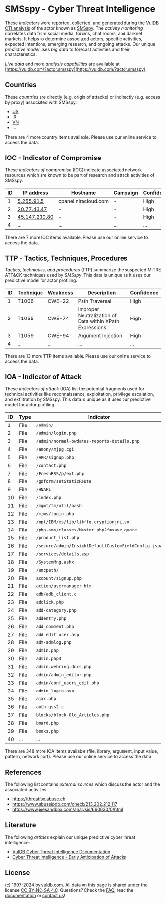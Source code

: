# SMSspy - Cyber Threat Intelligence

These _indicators_ were reported, collected, and generated during the [VulDB CTI analysis](https://vuldb.com/?kb.cti) of the actor known as [SMSspy](https://vuldb.com/?actor.smsspy). The _activity monitoring_ correlates data from social media, forums, chat rooms, and darknet markets. It helps to determine associated actors, specific activities, expected intentions, emerging research, and ongoing attacks. Our unique _predictive model_ uses _big data_ to forecast activities and their characteristics.

_Live data_ and more _analysis capabilities_ are available at [https://vuldb.com/?actor.smsspy](https://vuldb.com/?actor.smsspy)

## Countries

These _countries_ are directly (e.g. origin of attacks) or indirectly (e.g. access by proxy) associated with SMSspy:

* [US](https://vuldb.com/?country.us)
* [IR](https://vuldb.com/?country.ir)
* [VN](https://vuldb.com/?country.vn)
* ...

There are 4 more country items available. Please use our online service to access the data.

## IOC - Indicator of Compromise

These _indicators of compromise_ (IOC) indicate associated network resources which are known to be part of research and attack activities of SMSspy.

ID | IP address | Hostname | Campaign | Confidence
-- | ---------- | -------- | -------- | ----------
1 | [5.255.91.5](https://vuldb.com/?ip.5.255.91.5) | cpanel.niracloud.com | - | High
2 | [20.77.43.47](https://vuldb.com/?ip.20.77.43.47) | - | - | High
3 | [45.147.230.80](https://vuldb.com/?ip.45.147.230.80) | - | - | High
4 | ... | ... | ... | ...

There are 7 more IOC items available. Please use our online service to access the data.

## TTP - Tactics, Techniques, Procedures

_Tactics, techniques, and procedures_ (TTP) summarize the suspected MITRE ATT&CK techniques used by _SMSspy_. This data is unique as it uses our predictive model for actor profiling.

ID | Technique | Weakness | Description | Confidence
-- | --------- | -------- | ----------- | ----------
1 | T1006 | CWE-22 | Path Traversal | High
2 | T1055 | CWE-74 | Improper Neutralization of Data within XPath Expressions | High
3 | T1059 | CWE-94 | Argument Injection | High
4 | ... | ... | ... | ...

There are 13 more TTP items available. Please use our online service to access the data.

## IOA - Indicator of Attack

These _indicators of attack_ (IOA) list the potential fragments used for technical activities like reconnaissance, exploitation, privilege escalation, and exfiltration by SMSspy. This data is unique as it uses our predictive model for actor profiling.

ID | Type | Indicator | Confidence
-- | ---- | --------- | ----------
1 | File | `/admin/` | Low
2 | File | `/admin/login.php` | High
3 | File | `/admin/normal-bwdates-reports-details.php` | High
4 | File | `/anony/mjpg.cgi` | High
5 | File | `/APR/signup.php` | High
6 | File | `/contact.php` | Medium
7 | File | `/FreshRSS/p/ext.php` | High
8 | File | `/goform/setStaticRoute` | High
9 | File | `/HNAP1` | Low
10 | File | `/index.php` | Medium
11 | File | `/mgmt/tm/util/bash` | High
12 | File | `/mims/login.php` | High
13 | File | `/opt/IBM/es/lib/libffq.cryptionjni.so` | High
14 | File | `/php-sms/classes/Master.php?f=save_quote` | High
15 | File | `/product_list.php` | High
16 | File | `/secure/admin/InsightDefaultCustomFieldConfig.jspa` | High
17 | File | `/services/details.asp` | High
18 | File | `/SystemMng.ashx` | High
19 | File | `/uncpath/` | Medium
20 | File | `account/signup.php` | High
21 | File | `action/usermanager.htm` | High
22 | File | `adb/adb_client.c` | High
23 | File | `adclick.php` | Medium
24 | File | `add-category.php` | High
25 | File | `addentry.php` | Medium
26 | File | `add_comment.php` | High
27 | File | `add_edit_user.asp` | High
28 | File | `adm-admlog.php` | High
29 | File | `admin.php` | Medium
30 | File | `admin.php3` | Medium
31 | File | `admin.webring.docs.php` | High
32 | File | `admin/admin_editor.php` | High
33 | File | `admin/conf_users_edit.php` | High
34 | File | `admin_login.asp` | High
35 | File | `ajax.php` | Medium
36 | File | `auth-gss2.c` | Medium
37 | File | `blocks/block-Old_Articles.php` | High
38 | File | `board.php` | Medium
39 | File | `books.php` | Medium
40 | ... | ... | ...

There are 348 more IOA items available (file, library, argument, input value, pattern, network port). Please use our online service to access the data.

## References

The following list contains _external sources_ which discuss the actor and the associated activities:

* https://threatfox.abuse.ch
* https://www.abuseipdb.com/check/213.202.212.117
* https://www.joesandbox.com/analysis/660630/0/html

## Literature

The following _articles_ explain our unique predictive cyber threat intelligence:

* [VulDB Cyber Threat Intelligence Documentation](https://vuldb.com/?kb.cti)
* [Cyber Threat Intelligence - Early Anticipation of Attacks](https://www.scip.ch/en/?labs.20201022)

## License

(c) [1997-2024](https://vuldb.com/?kb.changelog) by [vuldb.com](https://vuldb.com/?kb.about). All data on this page is shared under the license [CC BY-NC-SA 4.0](https://creativecommons.org/licenses/by-nc-sa/4.0/). Questions? Check the [FAQ](https://vuldb.com/?kb.faq), read the [documentation](https://vuldb.com/?kb) or [contact us](https://vuldb.com/?contact)!
